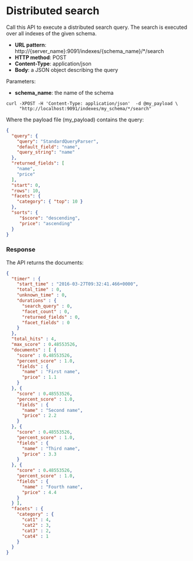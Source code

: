 # Distributed search

Call this API to execute a distributed search query.
The search is executed over all indexes of the given schema.

* **URL pattern**: http://{server_name}:9091/indexes/{schema_name}/*/search
* **HTTP method**: POST
* **Content-Type**: application/json
* **Body**: a JSON object describing the query

Parameters:

* **schema_name**: the name of the schema

```shell
curl -XPOST -H 'Content-Type: application/json'  -d @my_payload \
     "http://localhost:9091/indexes/my_schema/*/search"
```

Where the payload file (my_payload) contains the query:

```json
{
  "query": {
    "query": "StandardQueryParser",
    "default_field": "name",
    "query_string": "name"
  },
  "returned_fields": [
    "name",
    "price"
  ],
  "start": 0,
  "rows": 10,
  "facets": {
    "category": { "top": 10 }
  },
  "sorts": {
     "$score": "descending",
     "price": "ascending"
  }
}
```

### Response

The API returns the documents:

```json
{
  "timer" : {
    "start_time" : "2016-03-27T09:32:41.466+0000",
    "total_time" : 0,
    "unknown_time" : 0,
    "durations" : {
      "search_query" : 0,
      "facet_count" : 0,
      "returned_fields" : 0,
      "facet_fields" : 0
    }
  },
  "total_hits" : 4,
  "max_score" : 0.48553526,
  "documents" : [ {
    "score" : 0.48553526,
    "percent_score" : 1.0,
    "fields" : {
      "name" : "First name",
      "price" : 1.1
    }
  }, {
    "score" : 0.48553526,
    "percent_score" : 1.0,
    "fields" : {
      "name" : "Second name",
      "price" : 2.2
    }
  }, {
    "score" : 0.48553526,
    "percent_score" : 1.0,
    "fields" : {
      "name" : "Third name",
      "price" : 3.3
    }
  }, {
    "score" : 0.48553526,
    "percent_score" : 1.0,
    "fields" : {
      "name" : "Fourth name",
      "price" : 4.4
    }
  } ],
  "facets" : {
    "category" : {
      "cat1" : 4,
      "cat2" : 3,
      "cat3" : 2,
      "cat4" : 1
    }
  }
}
```